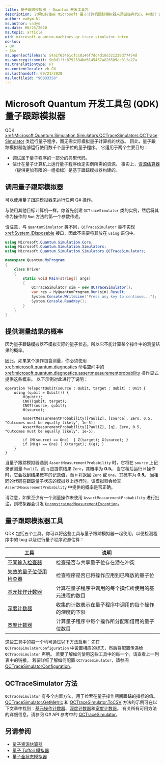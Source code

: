 ```yaml
---
title: 量子跟踪模拟器 - Quantum 开发工具包
description: 了解如何使用 Microsoft 量子计算机跟踪模拟器来调试经典代码，并估计 Q# 程序的资源要求。
author: vadym-kl
ms.author: vadym
ms.date: 06/25/2020
ms.topic: article
uid: microsoft.quantum.machines.qc-trace-simulator.intro
no-loc:
- Q#
- $$v
ms.openlocfilehash: 54a1f63461cfcc8146f7dc4d18d321238d77454d
ms.sourcegitcommit: 9b0d1ffc8752334bd6145457a826505cc31fa27a
ms.translationtype: HT
ms.contentlocale: zh-CN
ms.lasthandoff: 09/21/2020
ms.locfileid: "90833358"
---
```

# <a name="microsoft-quantum-development-kit-qdk-quantum-trace-simulator"></a>Microsoft Quantum 开发工具包 (QDK) 量子跟踪模拟器

QDK <xref:Microsoft.Quantum.Simulation.Simulators.QCTraceSimulators.QCTraceSimulator> 类运行量子程序，而无需实际模拟量子计算机的状态。 因此，量子跟踪模拟器能够运行使用数千个量子位的量子程序。  它适用于两个主要目的： 

* 调试属于量子程序的一部分的典型代码。 
* 估计在量子计算机上运行量子程序给定实例所需的资源。 事实上，[资源估算器](xref:microsoft.quantum.machines.resources-estimator)（提供更加有限的一组指标）是基于跟踪模拟器构建的。

## <a name="invoking-the-quantum-trace-simulator"></a>调用量子跟踪模拟器

可以使用量子跟踪模拟器来运行任何 Q# 操作。

与使用其他目标计算机一样，你首先创建 `QCTraceSimulator` 类的实例，然后将其作为操作的 `Run` 方法的第一个参数传递。

请注意，与 `QuantumSimulator` 类不同，`QCTraceSimulator` 类不实现 <xref:System.IDisposable> 接口，因此不需要将其放在 `using` 语句中。

```csharp
using Microsoft.Quantum.Simulation.Core;
using Microsoft.Quantum.Simulation.Simulators;
using Microsoft.Quantum.Simulation.Simulators.QCTraceSimulators;

namespace Quantum.MyProgram
{
    class Driver
    {
        static void Main(string[] args)
        {
            QCTraceSimulator sim = new QCTraceSimulator();
            var res = MyQuantumProgram.Run(sim).Result;
            System.Console.WriteLine("Press any key to continue...");
            System.Console.ReadKey();
        }
    }
}
```

## <a name="providing-the-probability-of-measurement-outcomes"></a>提供测量结果的概率

因为量子跟踪模拟器不模拟实际的量子状态，所以它不能计算某个操作中的测量结果的概率。 

因此，如果某个操作包含测量，你必须使用 <xref:microsoft.quantum.diagnostics> 命名空间中的 <xref:microsoft.quantum.diagnostics.assertmeasurementprobability> 操作显式提供这些概率。 以下示例对此进行了说明：

```qsharp
operation TeleportQubit(source : Qubit, target : Qubit) : Unit {
    using (qubit = Qubit()) {
        H(qubit);
        CNOT(qubit, target);
        CNOT(source, qubit);
        H(source);

        AssertMeasurementProbability([PauliZ], [source], Zero, 0.5, "Outcomes must be equally likely", 1e-5);
        AssertMeasurementProbability([PauliZ], [q], Zero, 0.5, "Outcomes must be equally likely", 1e-5);

        if (M(source) == One)  { Z(target); X(source); }
        if (M(q) == One) { X(target); X(q); }
    }
}
```

当量子跟踪模拟器遇到 `AssertMeasurementProbability` 时，它将在 `source` 上记录该测量 `PauliZ`，而 `q` 应提供结果 `Zero`，其概率为 **0.5**。 当它稍后运行 `M` 操作时，它会找到结果概率的记录值，而 `M` 将返回 `Zero` 或 `One`，其概率为 **0.5**。 当相同的代码在跟踪量子状态的模拟器上运行时，该模拟器会检查 `AssertMeasurementProbability` 中提供的概率是否正确。

请注意，如果至少有一个测量操作未使用 `AssertMeasurementProbability` 进行批注，则模拟器会引发 [`UnconstrainedMeasurementException`](https://docs.microsoft.com/dotnet/api/microsoft.quantum.simulation.simulators.qctracesimulators.unconstrainedmeasurementexception)。

## <a name="quantum-trace-simulator-tools"></a>量子跟踪模拟器工具

QDK 包括五个工具。你可以将这些工具与量子跟踪模拟器一起使用，以便检测程序中的 bug 以及进行量子程序资源估算： 

|工具 | 说明 |
|-----| -----|
|[不同输入检查器](xref:microsoft.quantum.machines.qc-trace-simulator.distinct-inputs) |检查是否与共享量子位存在潜在冲突 |
|[失效的量子位使用检查器](xref:microsoft.quantum.machines.qc-trace-simulator.invalidated-qubits)  |检查程序是否已将操作应用到已释放的量子位 |
|[基元操作计数器](xref:microsoft.quantum.machines.qc-trace-simulator.primitive-counter)  | 计算在量子程序中调用的每个操作所使用的基元进程的数目  |
|[深度计数器](xref:microsoft.quantum.machines.qc-trace-simulator.depth-counter)  |收集的计数表示在量子程序中调用的每个操作的深度的下限   |
|[宽度计数器](xref:microsoft.quantum.machines.qc-trace-simulator.width-counter)  |计算量子程序中每个操作所分配和借用的量子位数目 |

这些工具中的每一个均可通过以下方法启用：先在 `QCTraceSimulatorConfiguration` 中设置相应的标志，然后将配置传递给 `QCTraceSimulator` 声明。 若要了解如何使用这些工具中的每一个，请查看上一列表中的链接。 若要详细了解如何配置 `QCTraceSimulator`，请参阅 [QCTraceSimulatorConfiguration](xref:Microsoft.Quantum.Simulation.Simulators.QCTraceSimulators.QCTraceSimulatorConfiguration)。

## <a name="qctracesimulator-methods"></a>QCTraceSimulator 方法

`QCTraceSimulator` 有多个内置方法，用于检索在量子操作期间跟踪的指标的值。 [QCTraceSimulator.GetMetric](https://docs.microsoft.com/dotnet/api/microsoft.quantum.simulation.simulators.qctracesimulators.qctracesimulator.getmetric) 和 [QCTraceSimulator.ToCSV](https://docs.microsoft.com/dotnet/api/microsoft.quantum.simulation.simulators.qctracesimulators.qctracesimulator.tocsv) 方法的示例可在以下文章中找到：[基元操作计数器](xref:microsoft.quantum.machines.qc-trace-simulator.primitive-counter)、[深度计数器](xref:microsoft.quantum.machines.qc-trace-simulator.depth-counter)和[宽度计数器](xref:microsoft.quantum.machines.qc-trace-simulator.width-counter)。 有关所有可用方法的详细信息，请参阅 Q# API 参考中的 [QCTraceSimulator](xref:Microsoft.Quantum.Simulation.Simulators.QCTraceSimulators.QCTraceSimulator)。  

## <a name="see-also"></a>另请参阅

- [量子资源估算器](xref:microsoft.quantum.machines.resources-estimator)
- [量子 Toffoli 模拟器](xref:microsoft.quantum.machines.toffoli-simulator)
- [量子全状态模拟器](xref:microsoft.quantum.machines.full-state-simulator) 